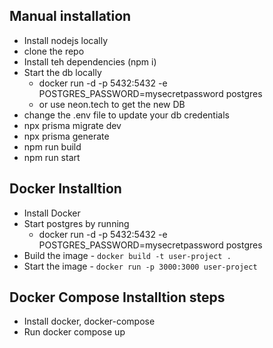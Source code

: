 ## Manual installation

- Install nodejs locally
- clone the repo
- Install teh dependencies (npm i)
- Start the db locally
  - docker run -d -p 5432:5432 -e POSTGRES_PASSWORD=mysecretpassword postgres
  - or use neon.tech to get the new DB
- change the .env file to update your db credentials
- npx prisma migrate dev
- npx prisma generate
- npm run build
- npm run start

## Docker Installtion

- Install Docker
- Start postgres by running
  - docker run -d -p 5432:5432 -e POSTGRES_PASSWORD=mysecretpassword postgres
- Build the image - `docker build -t user-project .`
- Start the image - `docker run -p 3000:3000 user-project`

## Docker Compose Installtion steps

- Install docker, docker-compose
- Run docker compose up
